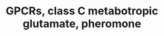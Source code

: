 ---
annotations:
- type: Pathway Ontology
  value: G protein mediated signaling pathway
authors:
- Nsalomonis
- MaintBot
- BruceConklin
- Khanspers
- Christine Chichester
- Eweitz
description: This pathway was created using the GPCRDB (Horn et al., 1998), http://www.cmbi.kun.nl/7tm/.
  The groupings are based on the GPCR phylogenetic tree available from the GPCRDB
  and the training sets used by Karchin et al. (Bioinformatics, 2002, pg. 147-159).
  The labels indicate children and grandchildren of the various classes of GPCRs as
  described by these references.
last-edited: 2021-05-23
organisms:
- Mus musculus
redirect_from:
- /index.php/Pathway:WP327
- /instance/WP327
schema-jsonld:
- '@context': https://schema.org/
  '@id': https://wikipathways.github.io/pathways/WP327.html
  '@type': Dataset
  creator:
    '@type': Organization
    name: WikiPathways
  description: This pathway was created using the GPCRDB (Horn et al., 1998), http://www.cmbi.kun.nl/7tm/.
    The groupings are based on the GPCR phylogenetic tree available from the GPCRDB
    and the training sets used by Karchin et al. (Bioinformatics, 2002, pg. 147-159).
    The labels indicate children and grandchildren of the various classes of GPCRs
    as described by these references.
  keywords:
  - Gprc5a
  - Gprc5b
  - Gabbr2
  - Grm5
  - Grm2
  - Grm7
  - Grm8
  - Gabbr1
  - Grm1
  - Grm4
  - GRM6
  - Casr
  - Grm3
  - Gprc5d
  - Gprc5c
  license: CC0
  name: GPCRs, class C metabotropic glutamate, pheromone
seo: CreativeWork
title: GPCRs, class C metabotropic glutamate, pheromone
wpid: WP327
---